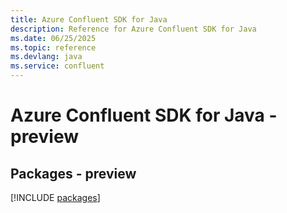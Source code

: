 ```yaml
---
title: Azure Confluent SDK for Java
description: Reference for Azure Confluent SDK for Java
ms.date: 06/25/2025
ms.topic: reference
ms.devlang: java
ms.service: confluent
---
```

# Azure Confluent SDK for Java - preview
## Packages - preview
[!INCLUDE [packages](confluent-index.md)]